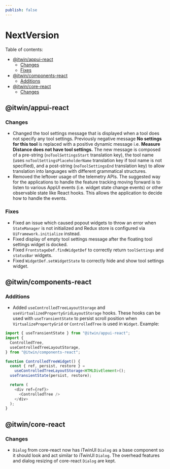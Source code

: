 ```yaml
---
publish: false
---
```


# NextVersion <!-- omit from toc -->

Table of contents:

- [@itwin/appui-react](#itwinappui-react)
  - [Changes](#changes)
  - [Fixes](#fixes)
- [@itwin/components-react](#itwincomponents-react)
  - [Additions](#additions)
- [@itwin/core-react](#itwincore-react)
  - [Changes](#changes-1)

## @itwin/appui-react

### Changes

- Changed the tool settings message that is displayed when a tool does not specify any tool settings. Previously negative message **No settings for this tool** is replaced with a positive dynamic message i.e. **Measure Distance does not have tool settings.** The new message is composed of a pre-string (`noToolSettingsStart` translation key), the tool name (uses `noToolSettingsPlaceholderName` translation key if tool name is not specified), and a post-string (`noToolSettingsEnd` translation key) to allow translation into languages with different grammatical structures.
- Removed the leftover usage of the telemetry APIs. The suggested way for the applications to handle the feature tracking moving forward is to listen to various AppUI events (i.e. widget state change events) or other observable state like React hooks. This allows the application to decide how to handle the events.

### Fixes

- Fixed an issue which caused popout widgets to throw an error when `StateManager` is not initialized and Redux store is configured via `UiFramework.initialize` instead.
- Fixed display of empty tool settings message after the floating tool settings widget is docked.
- Fixed `FrontstageDef.findWidgetDef` to correctly return `toolSettings` and `statusBar` widgets.
- Fixed `WidgetDef.setWidgetState` to correctly hide and show tool settings widget.

## @itwin/components-react

### Additions

- Added `useControlledTreeLayoutStorage` and `useVirtualizedPropertyGridLayoutStorage` hooks. These hooks can be used with `useTransientState` to persist scroll position when `VirtualizePropertyGrid` or `ControlledTree` is used in `Widget`. Example:

```typescript
import { useTransientState } from "@itwin/appui-react";
import {
  ControlledTree,
  useControlledTreeLayoutStorage,
} from "@itwin/components-react";

function ControlledTreeWidget() {
  const { ref, persist, restore } =
    useControlledTreeLayoutStorage<HTMLDivElement>();
  useTransientState(persist, restore);

  return (
    <div ref={ref}>
      <ControlledTree />
    </div>
  );
}
```

## @itwin/core-react

### Changes

- `Dialog` from core-react now has iTwinUI `Dialog` as a base component so it should look and act similar to iTwinUI `Dialog`. The overhead features and dialog resizing of core-react `Dialog` are kept.
